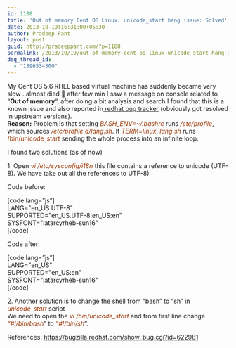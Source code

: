 ```yaml
---
id: 1188
title: 'Out of memory Cent OS Linux: unicode_start hang issue: Solved'
date: 2013-10-19T16:31:00+05:30
author: Pradeep Pant
layout: post
guid: http://pradeeppant.com/?p=1188
permalink: /2013/10/19/out-of-memory-cent-os-linux-unicode_start-hang-issue-solved/
dsq_thread_id:
  - "1896534300"
---
```

<div>
  My Cent OS 5.6 RHEL based virtual machine has suddenly became very slow ..almost died 🙁 after few min I saw a message on console related to &#8220;<strong>Out of memory</strong>&#8220;, after doing a bit analysis and search I found that this is a known issue and also reported in<a href=" https://bugzilla.redhat.com/show_bug.cgi?id=622981"> redhat bug tracker</a> (obviously got resolved in upstream versions).
</div>

<div>
</div>

<div>
  <strong>Reason:</strong> Problem is that setting <span style="color: #993300;"><em>BASH_ENV=~/.bashrc</em></span> runs<em><span style="color: #993300;"> /etc/profile</span></em>, which sources<em><span style="color: #993300;"> /etc/profile.d/lang.sh</span></em>. If <span style="color: #993300;"><em>TERM=linux</em></span>,<em><span style="color: #993300;"> lang.sh</span></em> runs <span style="color: #993300;">/bin/unicode_start</span> sending the whole process into an infinite loop.
</div>

<div>
</div>

<div>
  <p>
    I found two solutions (as of now)
  </p>
  
  <p>
    1. Open<span style="color: #993300;"><em> vi /etc/sysconfig/i18n</em></span> this file contains a reference to unicode (UTF-8). We have take out all the references to UTF-8)
  </p>
  
  <p>
    Code before:
  </p>
  
  <p>
    [code lang=&#8221;js&#8221;]<br /> LANG="en_US.UTF-8"<br /> SUPPORTED="en_US.UTF-8:en_US:en"<br /> SYSFONT="latarcyrheb-sun16"<br /> [/code]
  </p>
  
  <p>
    Code after:
  </p>
  
  <p>
    [code lang=&#8221;js&#8221;]<br /> LANG="en_US"<br /> SUPPORTED="en_US:en"<br /> SYSFONT="latarcyrheb-sun16"<br /> [/code]
  </p>
  
  <p>
    2. Another solution is to change the shell from &#8220;bash&#8221; to &#8220;sh&#8221; in <em><span style="color: #993300;">unicode_start</span></em> script<br /> We need to open the <em><span style="color: #993300;">vi /bin/unicode_start</span> </em>and<em> </em>from first line change <em><span style="color: #993300;">&#8220;#!/bin/bash</span></em>&#8221; to <em><span style="color: #993300;">&#8220;#!/bin/sh</span></em>&#8220;.
  </p>
  
  <p>
    References: <a title="Redhat Bugzilla " href="https://bugzilla.redhat.com/show_bug.cgi?id=622981">https://bugzilla.redhat.com/show_bug.cgi?id=622981</a>
  </p>
</div>